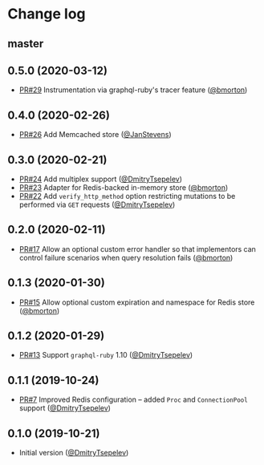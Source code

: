# Change log

## master

## 0.5.0 (2020-03-12)

- [PR#29](https://github.com/DmitryTsepelev/graphql-ruby-persisted_queries/pull/29) Instrumentation via graphql-ruby's tracer feature ([@bmorton][])

## 0.4.0 (2020-02-26)

- [PR#26](https://github.com/DmitryTsepelev/graphql-ruby-persisted_queries/pull/26) Add Memcached store ([@JanStevens][])

## 0.3.0 (2020-02-21)

- [PR#24](https://github.com/DmitryTsepelev/graphql-ruby-persisted_queries/pull/24) Add multiplex support ([@DmitryTsepelev][])
- [PR#23](https://github.com/DmitryTsepelev/graphql-ruby-persisted_queries/pull/23) Adapter for Redis-backed in-memory store ([@bmorton][])
- [PR#22](https://github.com/DmitryTsepelev/graphql-ruby-persisted_queries/pull/22) Add `verify_http_method` option restricting mutations to be performed via `GET` requests ([@DmitryTsepelev][])

## 0.2.0 (2020-02-11)

- [PR#17](https://github.com/DmitryTsepelev/graphql-ruby-persisted_queries/pull/17) Allow an optional custom error handler so that implementors can control failure scenarios when query resolution fails ([@bmorton][])

## 0.1.3 (2020-01-30)

- [PR#15](https://github.com/DmitryTsepelev/graphql-ruby-persisted_queries/pull/15) Allow optional custom expiration and namespace for Redis store ([@bmorton][])

## 0.1.2 (2020-01-29)

- [PR#13](https://github.com/DmitryTsepelev/graphql-ruby-persisted_queries/pull/13) Support `graphql-ruby` 1.10 ([@DmitryTsepelev][])

## 0.1.1 (2019-10-24)

- [PR#7](https://github.com/DmitryTsepelev/graphql-ruby-persisted_queries/pull/7) Improved Redis configuration – added `Proc` and `ConnectionPool` support ([@DmitryTsepelev][])

## 0.1.0 (2019-10-21)

- Initial version ([@DmitryTsepelev][])

[@DmitryTsepelev]: https://github.com/DmitryTsepelev
[@bmorton]: https://github.com/bmorton
[@JanStevens]: https://github.com/JanStevens
